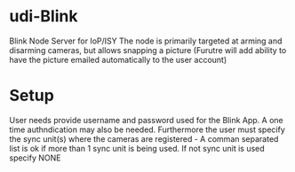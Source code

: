 # udi-Blink
Blink Node Server for IoP/ISY
The node is primarily targeted at arming and disarming cameras, but allows snapping a picture (Furutre will add ability to have the picture emailed automatically to the user account)

# Setup
User needs provide username and password used for the Blink App.  A one time authndication may also be needed.
Furthermore the user must specify the sync unit(s) where the cameras are registered - A comman separated list is ok if more than 1 sync unit is being used.  If not sync unit is used specify NONE


